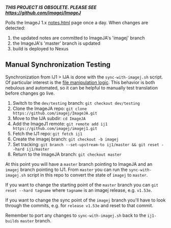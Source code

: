 ***THIS PROJECT IS OBSOLETE. PLEASE SEE https://github.com/imagej/ImageJ***

Polls the ImageJ 1.x [notes.html](https://wsr.imagej.net/notes.html) page once a day. 
When changes are detected:
1) the updated notes are committed to ImageJA's 'imagej' branch 
2) the ImageJA's 'master' branch is updated
3) build is deployed to Nexus

## Manual Synchronization Testing

Synchronization from IJ1 > IJA is done with the `sync-with-imagej.sh` script. Of particular interest is the [file manipulation logic](https://github.com/imagej/ij1-builds/blob/a950440dcfaf8e67b3b21752d6d6ff26f2b346a6/sync-with-imagej.sh#L111-L118). This behavior is both nebulous and automated, so it can be helpful to manually test translation before changes go live.

1. Switch to the `dev/testing` branch: `git checkout dev/testing`
1. Clone the ImageJA repo: `git clone https://github.com/imagej/ImageJA.git`
1. Move to the IJA subdir: `cd ImageJA`
1. Add the ImageJ1 remote: `git remote add ij1 https://github.com/imagej/imagej1.git`
1. Fetch the IJ1 repo: `git fetch ij1`
1. Create the imagej branch: `git checkout -b imagej`
1. Set tracking: `git branch --set-upstream-to ij1/master && git reset --hard ij1/master`
1. Return to the ImageJA branch: `git checkout master`

At this point you will have a `master` branch pointing to ImageJA and an `imagej` branch pointing to IJ1. From `master` you can run the `sync-with-imagej.sh` script in this repo to convert the state of `imagej` to `master`.

If you want to change the starting point of the `master` branch you can `git reset --hard tagname` where `tagname` is an imagej release, e.g. `v1.53e`.

If you want to change the sync point of the `imagej` branch you'll have to look through the commits, e.g. for `release v1.53e` and reset to that commit.

Remember to port any changes to `sync-with-imagej.sh` back to the `ij1-builds` `master` branch.
